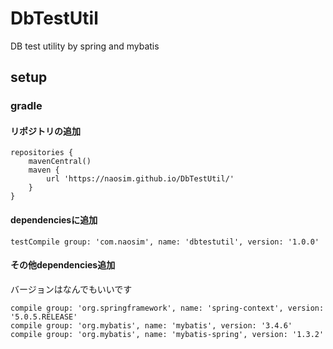 # DbTestUtil
DB test utility by spring and mybatis

## setup

### gradle
#### リポジトリの追加
```
repositories {
    mavenCentral()
    maven {
        url 'https://naosim.github.io/DbTestUtil/'
    }
}
```

#### dependenciesに追加
```
testCompile group: 'com.naosim', name: 'dbtestutil', version: '1.0.0'
```

#### その他dependencies追加  
バージョンはなんでもいいです
```
compile group: 'org.springframework', name: 'spring-context', version: '5.0.5.RELEASE'
compile group: 'org.mybatis', name: 'mybatis', version: '3.4.6'
compile group: 'org.mybatis', name: 'mybatis-spring', version: '1.3.2'
```